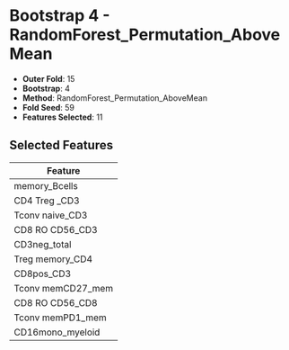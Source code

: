 # Bootstrap 4 - RandomForest_Permutation_AboveMean

- **Outer Fold**: 15
- **Bootstrap**: 4
- **Method**: RandomForest_Permutation_AboveMean
- **Fold Seed**: 59
- **Features Selected**: 11

## Selected Features

| Feature |
|---------|
| memory_Bcells |
| CD4 Treg _CD3 |
| Tconv naive_CD3 |
| CD8 RO CD56_CD3 |
| CD3neg_total |
| Treg memory_CD4 |
| CD8pos_CD3 |
| Tconv memCD27_mem |
| CD8 RO CD56_CD8 |
| Tconv memPD1_mem |
| CD16mono_myeloid |
